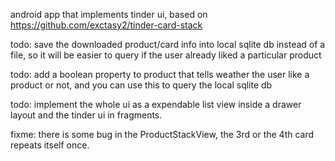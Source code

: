 android app that implements tinder ui, based on https://github.com/exctasy2/tinder-card-stack

todo: save the downloaded product/card info into local sqlite db instead of a file, so it will be easier to query if the user already liked a particular product

todo: add a boolean property to product that tells weather the user like a product or not, and you can use this to query the local sqlite db

todo: implement the whole ui as a expendable list view inside a drawer layout and the tinder ui in fragments.

fixme: there is some bug in the ProductStackView, the 3rd or the 4th card repeats itself once.